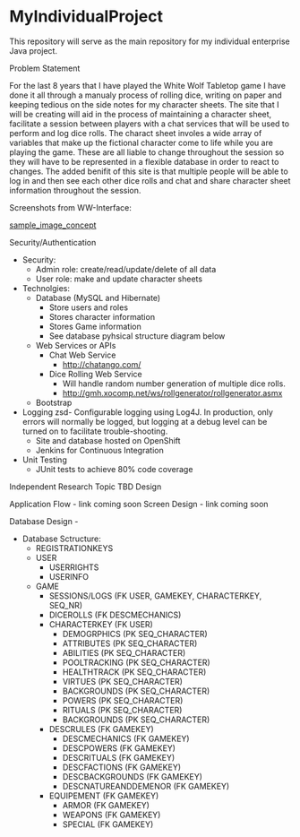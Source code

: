 # MyIndividualProject
This repository will serve as the main repository for my individual enterprise Java project.

Problem Statement

For the last 8 years that I have played the White Wolf Tabletop game I have done it all through a manualy process of rolling dice, writing on paper and keeping tedious on the side notes for my character sheets. The site that I will be creating will aid in the process of maintaining a character sheet, facilitate a session between players with a chat services that will be used to perform and log dice rolls. The charact sheet involes a wide array of variables that make up the fictional character come to life while you are playing the game. These are all liable to change throughout the session so they will have to be represented in a flexible database in order to react to changes. The added benifit of this site is that multiple people will be able to log in and then see each other dice rolls and chat and share character sheet information throughout the session.

Screenshots from WW-Interface:

[sample_image_concept](https://github.com/Demosphere/MyIndividualProject/blob/master/images/sample_design.png)

Security/Authentication
- Security:
  - Admin role: create/read/update/delete of all data
  - User role: make and update character sheets
- Technolgies:
  - Database (MySQL and Hibernate)
    - Store users and roles
    - Stores character information
    - Stores Game information
    - See database pyhsical structure diagram below
  - Web Services or APIs
     - Chat Web Service
       - http://chatango.com/
     - Dice Rolling Web Service
       - Will handle random number generation of multiple dice rolls.
       - http://gmh.xocomp.net/ws/rollgenerator/rollgenerator.asmx 
  - Bootstrap
- Logging
  zsd- Configurable logging using Log4J. In production, only errors will normally be logged, but logging at a debug level can be turned on to facilitate trouble-shooting.
  - Site and database hosted on OpenShift
  - Jenkins for Continuous Integration
- Unit Testing
  - JUnit tests to achieve 80% code coverage

Independent Research Topic
TBD
Design

Application Flow - link coming soon
Screen Design - link coming soon

Database Design - 
- Database Sctructure:
  - REGISTRATIONKEYS
  - USER
    - USERRIGHTS
    - USERINFO
  - GAME
    - SESSIONS/LOGS (FK USER, GAMEKEY, CHARACTERKEY, SEQ_NR)
    - DICEROLLS (FK DESCMECHANICS)
    - CHARACTERKEY (FK USER)
      - DEMOGRPHICS (PK SEQ_CHARACTER)
      - ATTRIBUTES (PK SEQ_CHARACTER)
      - ABILITIES (PK SEQ_CHARACTER)
      - POOLTRACKING (PK SEQ_CHARACTER)
      - HEALTHTRACK (PK SEQ_CHARACTER)
      - VIRTUES (PK SEQ_CHARACTER)
      - BACKGROUNDS (PK SEQ_CHARACTER)
      - POWERS (PK SEQ_CHARACTER)
      - RITUALS (PK SEQ_CHARACTER)
      - BACKGROUNDS (PK SEQ_CHARACTER)
    - DESCRULES (FK GAMEKEY)
      - DESCMECHANICS (FK GAMEKEY)
      - DESCPOWERS (FK GAMEKEY)
      - DESCRITUALS (FK GAMEKEY)
      - DESCFACTIONS (FK GAMEKEY)
      - DESCBACKGROUNDS (FK GAMEKEY)
      - DESCNATUREANDDEMENOR (FK GAMEKEY)
    - EQUIPEMENT (FK GAMEKEY)
      - ARMOR (FK GAMEKEY)
      - WEAPONS (FK GAMEKEY)
      - SPECIAL (FK GAMEKEY)
